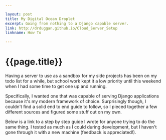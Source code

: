 ```yaml
---

layout: post
title: My Digital Ocean Droplet
excerpt: Going from nothing to a Django capable server. 
link: http://drduggan.github.io/Cloud_Server_Setup
linkname: How To

---
```


# {{page.title}}

Having a server to use as a sandbox for my side projects has been on my todo list for a while, but school work kept it a low priority until this weekend when I had some time to get one up and running. 

Specifically, I wanted one that was capable of serving Django applications because it's my modern framework of choice. Surprisingly though, I couldn't find a solid end to end guide to follow, so I pieced together a few different sources and figured some stuff out on my own. 

Below is a link to a step by step guide I wrote for anyone trying to do the same thing. I tested as much as I could during development, but I haven't gone through it with a new machine (feedback is appreciated!). 

